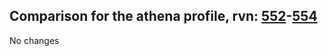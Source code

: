 ## Comparison for the athena profile, rvn: [552](https://github.com/PRO100KatYT/FortniteProfileRevisions/tree/main/profiles/athena/552%20athena.json)-[554](https://github.com/PRO100KatYT/FortniteProfileRevisions/tree/main/profiles/athena/554%20athena.json)

No changes
